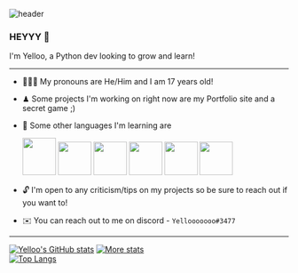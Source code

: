 ![header](https://capsule-render.vercel.app/api?type=waving&color=timeGradient&height=300&section=header&text=yello&fontSize=90)

### HEYYY 👋

I'm Yelloo, a Python dev looking to grow and learn!
*** 
- 🙋🏽‍♂️ My pronouns are He/Him and I am 17 years old!
- ♟ Some projects I'm working on right now are my Portfolio site and a secret game ;) 
- 🎸 Some other languages I'm learning are <br>


     <img src = "https://upload.wikimedia.org/wikipedia/commons/thumb/1/18/ISO_C%2B%2B_Logo.svg/1200px-ISO_C%2B%2B_Logo.svg.png" width=60 height=67>
     <img src = "https://user-images.githubusercontent.com/76452706/120879319-5dc67780-c577-11eb-855a-49416e90ed17.png" width=60 height=60>
     <img src = "https://user-images.githubusercontent.com/76452706/120879310-4d160180-c577-11eb-89f7-62b06d51b368.png" width=60 height=60>
     <img src = "https://upload.wikimedia.org/wikipedia/commons/thumb/4/4c/Typescript_logo_2020.svg/1200px-Typescript_logo_2020.svg.png" width=60 height=60>
     <img src = "https://upload.wikimedia.org/wikipedia/commons/thumb/3/38/HTML5_Badge.svg/600px-HTML5_Badge.svg.png" width=60 height=60>
     <img src = "https://juststickers.in/wp-content/uploads/2014/05/CSS3-Mark-Shape-Cut.png" width=60 height=60>
- 🔓 I'm open to any criticism/tips on my projects so be sure to reach out if you want to!
- ✉️ You can reach out to me on discord - ``Yellooooooo#3477``
***
[![Yelloo's GitHub stats](https://github-readme-stats.vercel.app/api?username=Yelloo5191&theme=gruvbox)](https://github.com/Yelloo5191/github-readme-stats)
[![More stats](https://github-readme-streak-stats.herokuapp.com/?user=Yelloo5191&theme=gruvbox)](https://github.com/Yelloo5191/github-readme-stats)\
[![Top Langs](https://github-readme-stats.vercel.app/api/top-langs/?username=Yelloo5191&theme=gruvbox)](https://github.com/Yelloo5191/github-readme-stats)


<!--
**Yelloo5191/Yelloo5191** is a ✨ _special_ ✨ repository because its `README.md` (this file) appears on your GitHub profile.

Here are some ideas to get you started:

- 🔭 I’m currently working on ...
- 🌱 I’m currently learning ...
- 👯 I’m looking to collaborate on ...
- 🤔 I’m looking for help with ...
- 💬 Ask me about ...
- 📫 How to reach me: ...
- 😄 Pronouns: ...
- ⚡ Fun fact: ...
-->
